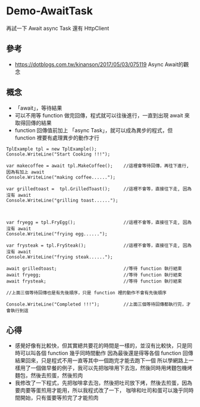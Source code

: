 # Demo-AwaitTask
再試一下 Await async Task 還有 HttpClient

## 參考
- https://dotblogs.com.tw/kinanson/2017/05/03/075119 Async Await的觀念

## 概念 
- 「await」，等待結果
- 可以不用等 function 做完回傳，程式就可以往後進行，一直到出現 await 來取得回傳的結果
- function 回傳值前加上 「async Task」，就可以成為異步的程式，但 function 裡要有處理異步的動作才行

```
TplExample tpl = new TplExample();
Console.WriteLine("Start Cooking !!!");

var makecoffee = await tpl.MakeCoffee();    //這裡會等待回傳，再往下進行, 因為有加上 await
Console.WriteLine("making coffee......");

var grilledtoast =  tpl.GrilledToast();     //這裡不會等，直接往下走, 因為沒有 await
Console.WriteLine("grilling toast......");



var fryegg = tpl.FryEgg();                  //這裡不會等，直接往下走, 因為沒有 await
Console.WriteLine("frying egg......");      

var frysteak = tpl.FrySteak();              //這裡不會等，直接往下走, 因為沒有 await
Console.WriteLine("frying steak......");

await grilledtoast;                         //等待 function 執行結束
await fryegg;                               //等待 function 執行結束
await frysteak;                             //等待 function 執行結束

//上面三個等待回傳也是有先後順序，只是 function 裡的動作不會有先後順序

Console.WriteLine("Completed !!!");         //上面三個等待回傳都執行完，才會執行到這

```

## 心得
- 感覺好像有比較快，但其實總共要花的時間是一樣的，並沒有比較快，只是同時可以叫各個 function 幾乎同時間動作
  因為最後還是得等各個 function 回傳結果回來，只是程式不用一直等其中一個跑完才能去跑下一個
  所以學網路上一樣用了一個做早餐的例子，我可以先把咖啡用下去泡，然後同時用烤麵包機烤麵包，然後去煎蛋，然後煎肉
- 我修改了一下程式，先把咖啡拿去泡，然後把吐司放下烤，然後去煎蛋，因為要肉要等蛋煎用才能用，所以我程式改了一下，
  咖啡和吐司和蛋可以幾乎同時間開始，只有蛋要等煎完了才能煎肉
